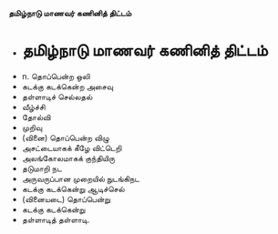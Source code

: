 **தமிழ்நாடு மாணவர் கணினித் திட்டம்**
- # தமிழ்நாடு மாணவர் கணினித் திட்டம்
- n. தொப்பென்ற ஒலி
- கடக்கு கடக்கென்ற அசைவு
- தள்ளாடிச் செல்லதல்
- வீழ்ச்சி
- தோல்வி
- முறிவு
- (வினை) தொப்பென்ற விழு
- அசட்டையாகக் கீழே விட்டெறி
- அலங்கோலமாகக் குந்தியிரு
- தடுமாறி நட
- அருவருப்பான முறையில் நுடங்கிநட
- கடக்கு கடக்கென்று ஆடிச்செல்
- (வினையடை) தொப்பென்று
- கடக்கு கடக்கென்று
- தள்ளாடித் தள்ளாடி.

